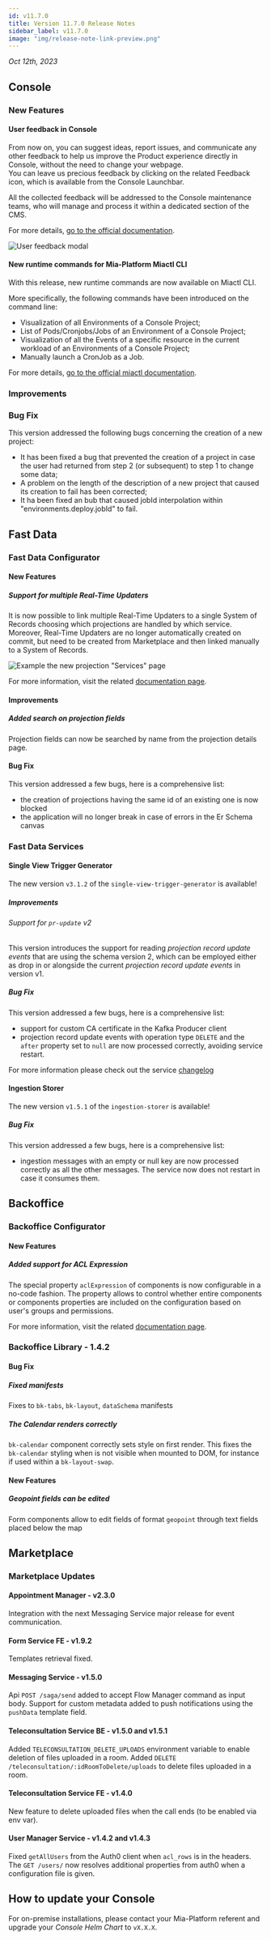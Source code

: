 ```yaml
---
id: v11.7.0
title: Version 11.7.0 Release Notes
sidebar_label: v11.7.0
image: "img/release-note-link-preview.png"
---
```


_Oct 12th, 2023_

## Console

### New Features

#### User feedback in Console

From now on, you can suggest ideas, report issues, and communicate any other feedback to help us improve the Product experience directly in Console, without the need to change your webpage.  
You can leave us precious feedback by clicking on the related Feedback icon, which is available from the Console Launchbar. 

All the collected feedback will be addressed to the Console maintenance teams, who will manage and process it within a dedicated section of the CMS.

For more details, [go to the official documentation](./development_suite/user-feedback/give-feedback.md).

![User feedback modal](./img/v11.7.0/user-feedback.png)

#### New runtime commands for Mia-Platform Miactl CLI 

With this release, new runtime commands are now available on Miactl CLI.

More specifically, the following commands have been introduced on the command line:

* Visualization of all Environments of a Console Project;
* List of Pods/Cronjobs/Jobs of an Environment of a Console Project;
* Visualization of all the Events of a specific resource in the current workload of an Environments of a Console Project;
* Manually launch a CronJob as a Job.

For more details, [go to the official miactl documentation](./cli/miactl/commands#runtime.md).

### Improvements

### Bug Fix

This version addressed the following bugs concerning the creation of a new project:

* It has been fixed a bug that prevented the creation of a project in case the user had returned from step 2 (or subsequent) to step 1 to change some data;
* A problem on the length of the description of a new project that caused its creation to fail has been corrected;
* It ha been fixed an bub that caused jobId interpolation within "environments.deploy.jobId" to fail.


## Fast Data

### Fast Data Configurator

#### New Features

##### Support for multiple Real-Time Updaters

It is now possible to link multiple Real-Time Updaters to a single System of Records choosing which projections are handled by which service. Moreover, Real-Time Updaters are no longer automatically created on commit, but need to be created from Marketplace and then linked manually to a System of Records.

![Example the new projection "Services" page](./img/v11.7.0/realtime-updater-service-page.png)

For more information, visit the related [documentation page](/fast_data/configuration/realtime_updater.md).

#### Improvements

##### Added search on projection fields

Projection fields can now be searched by name from the projection details page.

#### Bug Fix

This version addressed a few bugs, here is a comprehensive list:
- the creation of projections having the same id of an existing one is now blocked
- the application will no longer break in case of errors in the Er Schema canvas

### Fast Data Services

#### Single View Trigger Generator

The new version `v3.1.2` of the `single-view-trigger-generator` is available!

##### Improvements

###### Support for `pr-update` v2

This version introduces the support for reading _projection record update events_ that are using the schema version 2, which
can be employed either as drop in or alongside the current _projection record update events_ in version v1.

##### Bug Fix

This version addressed a few bugs, here is a comprehensive list:

* support for custom CA certificate in the Kafka Producer client
* projection record update events with operation type `DELETE` and the `after` property set to `null` are now processed correctly, avoiding service restart.

For more information please check out the service [changelog](/runtime_suite/single-view-trigger-generator/changelog.md)

#### Ingestion Storer

The new version `v1.5.1` of the `ingestion-storer` is available!

##### Bug Fix

This version addressed a few bugs, here is a comprehensive list:

* ingestion messages with an empty or null key are now processed correctly as all the other messages. The service now does not restart in case it consumes them. 

## Backoffice

### Backoffice Configurator

#### New Features

##### Added support for ACL Expression

The special property `aclExpression` of components is now configurable in a no-code fashion. The property allows to control whether entire components or components properties are included on the configuration based on user's groups and permissions.

For more information, visit the related [documentation page](/business_suite/backoffice-configurator/20_structure.md#acl-expression).

### Backoffice Library - 1.4.2

#### Bug Fix

##### Fixed manifests
Fixes to `bk-tabs`, `bk-layout`, `dataSchema` manifests

##### The Calendar renders correctly
`bk-calendar` component correctly sets style on first render. This fixes the `bk-calendar` styling when is not visible when mounted to DOM, for instance if used within a `bk-layout-swap`.

#### New Features

##### Geopoint fields can be edited
Form components allow to edit fields of format `geopoint` through text fields placed below the map

## Marketplace

### Marketplace Updates

#### Appointment Manager - v2.3.0

Integration with the next Messaging Service major release for event communication.

#### Form Service FE - v1.9.2 

Templates retrieval fixed.

#### Messaging Service - v1.5.0

Api `POST /saga/send` added to accept Flow Manager command as input body.
Support for custom metadata added to push notifications using the `pushData` template field.

#### Teleconsultation Service BE - v1.5.0 and v1.5.1

Added `TELECONSULTATION_DELETE_UPLOADS` environment variable to enable deletion of files uploaded in a room.
Added `DELETE /teleconsultation/:idRoomToDelete/uploads` to delete files uploaded in a room.

#### Teleconsultation Service FE - v1.4.0

New feature to delete uploaded files when the call ends (to be enabled via env var). 

#### User Manager Service - v1.4.2 and v1.4.3

Fixed `getAllUsers` from the Auth0 client when `acl_rows` is in the headers.
The `GET /users/` now resolves additional properties from auth0 when a configuration file is given.

## How to update your Console

For on-premise installations, please contact your Mia-Platform referent and upgrade your _Console Helm Chart_ to `vX.X.X`.
